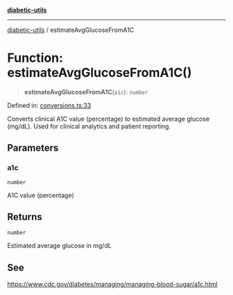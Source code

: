 [**diabetic-utils**](../README.md)

***

[diabetic-utils](../globals.md) / estimateAvgGlucoseFromA1C

# Function: estimateAvgGlucoseFromA1C()

> **estimateAvgGlucoseFromA1C**(`a1c`): `number`

Defined in: [conversions.ts:33](https://github.com/marklearst/diabetic-utils/blob/0d03b5cd2e2b5edbf58275075cc81d8df31ac230/src/conversions.ts#L33)

Converts clinical A1C value (percentage) to estimated average glucose (mg/dL).
Used for clinical analytics and patient reporting.

## Parameters

### a1c

`number`

A1C value (percentage)

## Returns

`number`

Estimated average glucose in mg/dL

## See

https://www.cdc.gov/diabetes/managing/managing-blood-sugar/a1c.html
